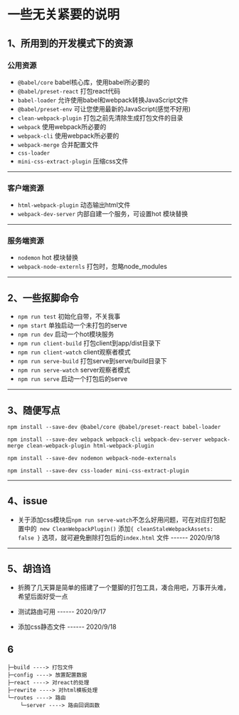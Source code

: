 # 一些无关紧要的说明

## 1、所用到的开发模式下的资源

### 公用资源

* `@babel/core` babel核心库，使用babel所必要的
* `@babel/preset-react` 打包react代码
* `babel-loader`  允许使用babel和webpack转换JavaScript文件
* `@babel/preset-env` 可让您使用最新的JavaScript(感觉不好用)
* `clean-webpack-plugin` 打包之前先清除生成打包文件的目录
* `webpack` 使用webpack所必要的
* `webpack-cli` 使用webpack所必要的
* `webpack-merge` 合并配置文件
* `css-loader` 
* `mini-css-extract-plugin` 压缩css文件

------

### 客户端资源

* `html-webpack-plugin` 动态输出html文件
* `webpack-dev-server` 内部自建一个服务，可设置hot 模块替换

------

### 服务端资源
* `nodemon` hot 模块替换
* `webpack-node-externls`  打包时，忽略node_modules

------



## 2、一些抠脚命令

* `npm run test` 初始化自带，不关我事
* `npm start` 单独启动一个未打包的serve
* `npm run dev` 启动一个hot模块服务
* `npm run client-build` 打包client到app/dist目录下
* `npm run client-watch` client观察者模式
* `npm run serve-build` 打包serve到serve/build目录下
* `npm run serve-watch` server观察者模式
* `npm run serve` 启动一个打包后的serve

------



## 3、随便写点

`npm install --save-dev @babel/core @babel/preset-react babel-loader ` 

`npm install --save-dev webpack webpack-cli webpack-dev-server webpack-merge clean-webpack-plugin html-webpack-plugin` 

`npm install --save-dev nodemon webpack-node-externals` 

`npm install --save-dev css-loader mini-css-extract-plugin` 

------



## 4、issue

* 关于添加css模块后`npm run serve-watch`不怎么好用问题，可在对应打包配置中的` new CleanWebpackPlugin()` 添加`{ cleanStaleWebpackAssets: false }` 选项，就可避免删除打包后的`index.html` 文件 	------ 2020/9/18

------



## 5、胡诌诌

* 折腾了几天算是简单的搭建了一个蹩脚的打包工具，凑合用吧，万事开头难，希望后面好受一点

* 测试路由可用 ------ 2020/9/17

* 添加css静态文件 ------ 2020/9/18




## 6

```
├─build ----> 打包文件
├─config ----> 放置配置数据
├─react ----> 对react的处理
├─rewrite ----> 对html模板处理
└─routes ----> 路由
    └─server ----> 路由回调函数
```

